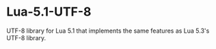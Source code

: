 # Lua-5.1-UTF-8
UTF-8 library for Lua 5.1 that implements the same features as Lua 5.3's UTF-8 library.
